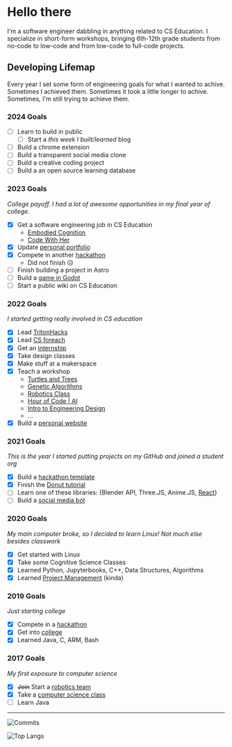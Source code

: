 # Hello there

I'm a software engineer dabbling in anything related to CS Education. I specialize in short-form workshops, bringing 6th-12th grade students from no-code to low-code and from low-code to full-code projects.

## Developing Lifemap

Every year I set some form of engineering goals for what I wanted to achive. Sometimes I achieved them. Sometimes it took a little longer to achive. Sometimes, I'm still trying to achieve them.

### 2024 Goals

- [ ] Learn to build in public
  - [ ] Start a *this week I built/learned* blog
- [ ] Build a chrome extension
- [ ] Build a transparent social media clone
- [ ] Build a creative coding project
- [ ] Build a an open source learning database

### 2023 Goals

*College payoff. I had a lot of awesome opportunities in my final year of college.*

- [x] Get a software engineering job in CS Education
  - [Embodied Cognition](https://github.com/xrdesign)
  - [Code With Her](https://github.com/codewithher)
- [x] Update [personal portfolio](https://ryanlay.super.site/)
- [x] Compete in another [hackathon](https://github.com/totally-not-frito-lays/plant-trail-populator)
  - Did not finish 😥
- [ ] Finish building a project in Astro
- [ ] Build a [game in Godot](https://github.com/totally-not-frito-lays/Not-Neoncers)
- [ ] Start a public wiki on CS Education

### 2022 Goals

*I started getting really involved in CS education*

- [x] Lead [TritonHacks](https://github.com/tritonhacks)
- [x] Lead [CS foreach](https://csforeach.ucsd.edu/)
- [x] Get an [internship](https://us.zwift.com/)
- [x] Take design classes
- [x] Make stuff at a makerspace
- [x] Teach a workshop
  - [Turtles and Trees](https://padlet.com/rlay4/csfe-turtles-and-trees-xtmujjinhmcvydf2)
  - [Genetic Algorithms](https://docs.google.com/presentation/d/1rIRnrcpS1t4bA6984eSPluaGea6ZVOLSHXsGjJM_Pow/edit)
  - [Robotics Class](https://www.notion.so/csforeach/FA23-Monarch-Elective-d0afe97d25c74f70b086ebd1a3f967c8?pvs=4)
  - [Hour of Code | AI](https://padlet.com/rlay4/hour-of-code-ai-and-bias-at-kavod-aueze1imxhksnwzi)
  - [Intro to Engineering Design](https://docs.google.com/document/d/e/2PACX-1vQzx8Mz-gku0vLcj0_4kWk9Tf30PYVmktwHSz85x1EZaX3-Kc7iGGK5ZHiD-nqI3PW8z1PJ0gJzcVjv/pub)
  - ...
- [x] Build a [personal website](https://github.com/totally-not-frito-lays/cse134b-hw5)

### 2021 Goals

*This is the year I started putting projects on my GitHub and joined a student org*

- [x] Build a [hackathon template](https://github.com/tritonhacks/starter-kits/tree/main/web-crud)
- [x] Finish the [Donut tutorial](https://github.com/totally-not-frito-lays/Donut)
- [ ] Learn one of these libraries: {Blender API, Three.JS, Anime.JS, [React](https://github.com/totally-not-frito-lays/React-Basics-TicTacToe)}
- [ ] Build a [social media bot](https://github.com/totally-not-frito-lays/RickRollBot)

### 2020 Goals

*My main computer broke, so I decided to learn Linux! Not much else besides classwork*

- [x] Get started with Linux
- [x] Take some Cognitive Science Classes
- [x] Learned Python, Jupyterbooks, C++, Data Structures, Algorithms
- [x] Learned [Project Management](https://github.com/cse110-sp21-group32/cse110-sp21-group32) (kinda)

### 2019 Goals

*Just starting college*

- [x] Compete in a [hackathon](https://devpost.com/software/breakpoint-u2s9vw)
- [x] Get into [college](https://ucsd.edu/)
- [x] Learned Java, C, ARM, Bash

### 2017 Goals

*My first exposure to computer science*

- [x] ~~Join~~ Start a [robotics team](https://www.youtube.com/watch?v=svJWyWrwLh4&feature=youtu.be)
- [x] Take a [computer science class](https://www.palomar.edu/csit/csit-information-technology-courses/)
- [ ] Learn Java

---

<!-- Readme stats: https://github.com/anuraghazra/github-readme-stats#customization -->

![Commits](https://github-readme-stats.vercel.app/api?username=totally-not-frito-lays&show_icons=true&hide_border=true&&count_private=true&include_all_commits=true&theme=transparent)

![Top Langs](https://github-readme-stats.vercel.app/api/top-langs/?username=totally-not-frito-lays&size_weight=0&count_weight=1&exclude_repo=FIRE&theme=transparent&layout=compact)
